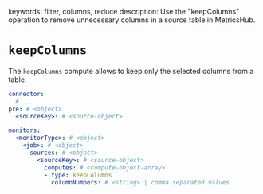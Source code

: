keywords: filter, columns, reduce
description: Use the "keepColumns" operation to remove unnecessary columns in a source table in MetricsHub.

# `keepColumns`

The `keepColumns` compute allows to keep only the selected columns from a table.

```yaml
connector:
  # ...
pre: # <object>
  <sourceKey>: # <source-object>

monitors:
  <monitorType>: # <object>
    <job>: # <object>
      sources: # <object>
        <sourceKey>: # <source-object>
          computes: # <compute-object-array>
          - type: keepColumns
            columnNumbers: # <string> | comma separated values
```
